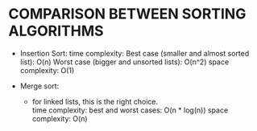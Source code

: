 # COMPARISON BETWEEN SORTING ALGORITHMS

- Insertion Sort:
    time complexity:
        Best case (smaller and almost sorted list): O(n)
        Worst case (bigger and unsorted lists): O(n^2)
    space complexity:
        O(1)

- Merge sort:
    - for linked lists, this is the right choice.   
    time complexity:
        best and worst cases: O(n * log(n))
    space complexity:
        O(n)

    
